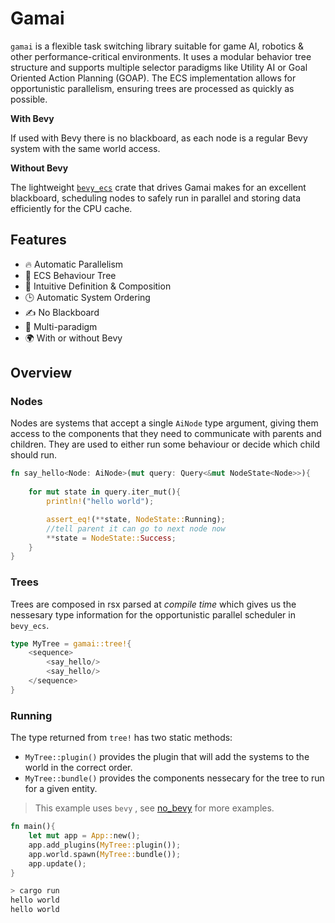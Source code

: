 # Gamai

`gamai` is a flexible task switching library suitable for game AI, robotics & other performance-critical environments. It uses a modular behavior tree structure and supports multiple selector paradigms like Utility AI or Goal Oriented Action Planning (GOAP). The ECS implementation allows for opportunistic parallelism, ensuring trees are processed as quickly as possible.

**With Bevy**

If used with Bevy there is no blackboard, as each node is a regular Bevy system with the same world access.

**Without Bevy**

The lightweight [`bevy_ecs`][1] crate that drives Gamai makes for an excellent blackboard, scheduling nodes to safely run in parallel and storing data efficiently for the CPU cache.

## Features

- 🔥 Automatic Parallelism
- 🌴 ECS Behaviour Tree
- 🐢 Intuitive Definition & Composition
- 🕒 Automatic System Ordering
- ✍️ No Blackboard
- 🌈 Multi-paradigm
- 🌍 With or without Bevy


## Overview

### Nodes

Nodes are systems that accept a single `AiNode` type argument, giving them access to the components that they need to communicate with parents and children. They are used 
to either run some behaviour or decide which child should run.

```rs
fn say_hello<Node: AiNode>(mut query: Query<&mut NodeState<Node>>){
	
	for mut state in query.iter_mut(){
		println!("hello world");

		assert_eq!(**state, NodeState::Running);
		//tell parent it can go to next node now
		**state = NodeState::Success;
	}
}
```
### Trees

Trees are composed in rsx parsed at *compile time* which gives us the nessesary type information for the opportunistic parallel scheduler in `bevy_ecs`.

```rs
type MyTree = gamai::tree!{
	<sequence>
		<say_hello/>
		<say_hello/>
	</sequence>
}
```

### Running

The type returned from `tree!` has two static methods: 
- `MyTree::plugin()` provides the plugin that will add the systems to the world in the correct order.
- `MyTree::bundle()` provides the components nessecary for the tree to run for a given entity.

> This example uses `bevy` , see [no_bevy](./no_bevy) for more examples.

```rs
fn main(){
	let mut app = App::new();
	app.add_plugins(MyTree::plugin());
	app.world.spawn(MyTree::bundle());
	app.update();
}
```
```sh
> cargo run
hello world
hello world
```

[1]: https://crates.io/crates/bevy_ecs
